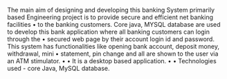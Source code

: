 The main aim of designing and developing this banking System primarily based Engineering project is to provide secure and efficient net banking facilities
 •     to the banking customers. Core java, MYSQL database are used to develop this bank application where all banking customers can login through the
 •     secured web page by their account login id and password. This system has functionalities like opening bank account, deposit money, withdrawal, mini
 •     statement, pin change and all are shown to the user via an ATM stimulator.
 •     • It is a desktop based application.
 •     • Technologies used - core Java, MySQL database.
